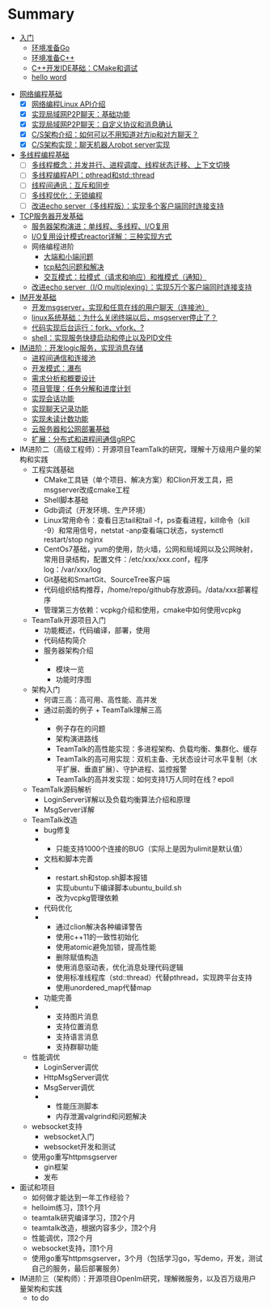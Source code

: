 # Summary

* [入门](chapter1/README.md)
    * [环境准备Go](chapter1/1-install-go-and-ide.md)
    * [环境准备C++](chapter1/3-install-cpp-and-ide.md)
    * [C++开发IDE基础：CMake和调试](chapter1/4-cpp-ide-clion.md)
    * [hello word](chapter2/2-hello-world.md)

- [网络编程基础](chapter2/README.md)
  - [x] [网络编程Linux API介绍](./chapter2/1-linux-system-call-examples.md)
  - [x] [实现局域网P2P聊天：基础功能](./chapter2/2-project-p2p.md)
  - [x] [实现局域网P2P聊天：自定义协议和消息确认](./chapter2/3-project-p2p-2.md)
  - [x] [C/S架构介绍：如何可以不用知道对方ip和对方聊天？](chapter2/4-multi-p2p.md)
  - [x] [C/S架构实现：聊天机器人robot server实现](chapter2/5-echo-server-with-robot.md)
- [多线程编程基础](chapter3/README.md)
  - [ ] [多线程概念：并发并行、进程调度、线程状态迁移、上下文切换](chapter3/1-thread-intro.md)
  - [ ] [多线程编程API：pthread和std::thread](2-pthread-std-thread.md)
  - [ ] [线程间通讯：互斥和同步](chapter3/3-thraed-sync.md)
  - [ ] [多线程优化：无锁编程](chapter3/4-lock-free.md)
  - [ ] [改进echo server（多线程版）：实现多个客户端同时连接支持](chapter4/9-echo-server-v2.md)
- [TCP服务器开发基础](chapter4/)
  - [服务器架构演进：单线程、多线程、I/O复用]()
  - [I/O复用设计模式reactor详解：三种实现方式]()
  - 网络编程进阶
    - [大端和小端问题]()
    - [tcp粘包问题和解决]()
    - [交互模式：拉模式（请求和响应）和推模式（通知）]()
  - [改进echo server（I/O multiplexing）：实现5万个客户端同时连接支持](chapter4/9-echo-server-v2.md)
- [IM开发基础](chapter5/README.md)
  - [开发msgserver，实现和任意在线的用户聊天（连接池）](chapter5/1-msg-server.md)
  - [linux系统基础：为什么关闭终端以后，msgserver停止了？](chapter5/2-linux-base-deamon-tool.md)
  - [代码实现后台运行：fork、vfork、?](chapter5/3-deamon-tool.md)
  - [shell：实现服务快捷启动和停止以及PID文件](chapter5/4-shell.md)
- [IM进阶：开发logic服务，实现消息存储](chapter5/README.md)
  - [进程间通信和连接池]()
  - [开发模式：瀑布]()
  - [需求分析和概要设计](0)
  - [项目管理：任务分解和进度计划]()
  - [实现会话功能]()
  - [实现聊天记录功能]()
  - [实现未读计数功能]()
  - [云服务器和公网部署基础](chapter4/5-install-in-internet.md)
  - [扩展：分布式和进程间通信gRPC](chapter5/README.md)
- IM进阶二（高级工程师）：开源项目TeamTalk的研究，理解十万级用户量的架构和实践
  - 工程实践基础
    - CMake工具链（单个项目、解决方案）和Clion开发工具，把msgserver改成cmake工程
    - Shell脚本基础
    - Gdb调试（开发环境、生产环境）
    - Linux常用命令：查看日志tail和tail -f，ps查看进程，kill命令（kill -9）和常用信号，netstat -anp查看端口状态，systemctl restart/stop nginx
    - CentOs7基础，yum的使用，防火墙，公网和局域网以及公网映射，常用目录结构，配置文件：/etc/xxx/xxx.conf，程序log：/var/xxx/log
    - Git基础和SmartGit、SourceTree客户端
    - 代码组织结构推荐，/home/repo/github存放源码。/data/xxx部署程序
    - 管理第三方依赖：vcpkg介绍和使用，cmake中如何使用vcpkg
  - TeamTalk开源项目入门
    - 功能概述，代码编译，部署，使用
    - 代码结构简介
    - 服务器架构介绍
    - - 模块一览
      - 功能时序图
  - 架构入门
    - 何谓三高：高可用、高性能、高并发
    - 通过前面的例子 + TeamTalk理解三高
    - - 例子存在的问题
      - 架构演进路线
      - TeamTalk的高性能实现：多进程架构、负载均衡、集群化、缓存
      - TeamTalk的高可用实现：双机主备、无状态设计可水平复制（水平扩展、垂直扩展）、守护进程、监控报警
      - TeamTalk的高并发实现：如何支持1万人同时在线？epoll
  - TeamTalk源码解析
    - LoginServer详解以及负载均衡算法介绍和原理
    - MsgServer详解
  - TeamTalk改造
    - bug修复
    - - 只能支持1000个连接的BUG（实际上是因为ulimit是默认值）
    - 文档和脚本完善
    - - restart.sh和stop.sh脚本报错
      - 实现ubuntu下编译脚本ubuntu_build.sh
      - 改为vcpkg管理依赖
    - 代码优化
    - - 通过clion解决各种编译警告
      - 使用c++11的一致性初始化
      - 使用atomic避免加锁，提高性能
      - 删除赋值构造
      - 使用消息驱动表，优化消息处理代码逻辑
      - 使用标准线程库（std::thread）代替pthread，实现跨平台支持
      - 使用unordered_map代替map
    - 功能完善
    - - 支持图片消息
      - 支持位置消息
      - 支持语言消息
      - 支持群聊功能
  - 性能调优
    - LoginServer调优
    - HttpMsgServer调优
    - MsgServer调优
    - - 性能压测脚本
      - 内存泄漏valgrind和问题解决
  - websocket支持
    - websocket入门
    - websocket开发和测试
  - 使用go重写httpmsgserver
    - gin框架
    - 发布
- 面试和项目
  - 如何做才能达到一年工作经验？
  - helloim练习，顶1个月
  - teamtalk研究编译学习，顶2个月
  - teamtalk改造，根据内容多少，顶2个月
  - 性能调优，顶2个月
  - websocket支持，顶1个月
  - 使用go重写httpmsgserver，3个月（包括学习go，写demo，开发，测试自己的服务，最后部署服务）
- IM进阶三（架构师）：开源项目OpenIm研究，理解微服务，以及百万级用户量架构和实践
  - to do